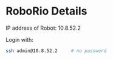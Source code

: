 # RoboRio Details

IP address of Robot: 10.8.52.2

Login with:
```bash
ssh admin@10.8.52.2     # no password
```
